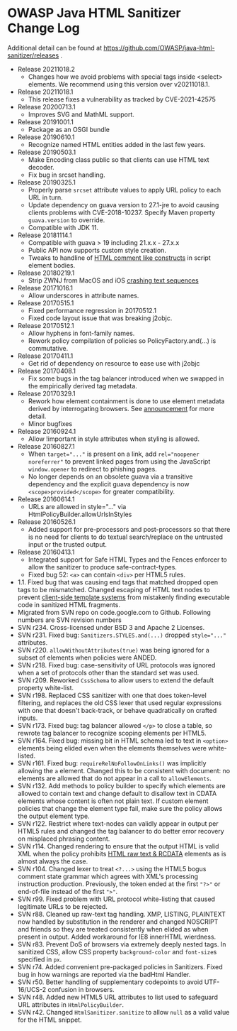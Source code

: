 # OWASP Java HTML Sanitizer Change Log
 
  Additional detail can be found at https://github.com/OWASP/java-html-sanitizer/releases
.
  * Release 20211018.2
    * Changes how we avoid problems with special tags inside &lt;select&gt; elements. We recommend using this version over v20211018.1.
  * Release 20211018.1
    * This release fixes a vulnerability as tracked by CVE-2021-42575
  * Release 20200713.1
    * Improves SVG and MathML support.
  * Release 20191001.1
    * Package as an OSGI bundle
  * Release 20190610.1
    * Recognize named HTML entities added in the last few years.
  * Release 20190503.1
    * Make Encoding class public so that clients can use HTML text decoder.
    * Fix bug in srcset handling.
  * Release 20190325.1
    * Properly parse `srcset` attribute values to apply URL policy to
      each URL in turn.
    * Update dependency on guava version to 27.1-jre to avoid causing clients
      problems with CVE-2018-10237.  Specify Maven property `guava.version`
      to override.
    * Compatible with JDK 11.
  * Release 20181114.1
    * Compatible with guava > 19 including 21.x.x - 27.x.x
    * Public API now supports custom style creation.
    * Tweaks to handline of [HTML comment like constructs](https://www.w3.org/TR/html5/scripting-1.html#restrictions-for-contents-of-script-elements) in script element bodies.
  * Release 20180219.1
    * Strip ZWNJ from MacOS and iOS [crashing text sequences](https://manishearth.github.io/blog/2018/02/15/picking-apart-the-crashing-ios-string/)
  * Release 20171016.1
    * Allow underscores in attribute names.
  * Release 20170515.1
    * Fixed performance regression in 20170512.1
    * Fixed code layout issue that was breaking j2objc.
  * Release 20170512.1
    * Allow hyphens in font-family names.
    * Rework policy compilation of policies so PolicyFactory.and(...) is
      commutative.
  * Release 20170411.1
    * Get rid of dependency on resource to ease use with j2objc
  * Release 20170408.1
    * Fix some bugs in the tag balancer introduced when we swapped in
      the empirically derived tag metadata.
  * Release 20170329.1
    * Rework how element containment is done to use element metadata
      derived by interrogating browsers.
      See [announcement](https://groups.google.com/forum/#!topic/owasp-java-html-sanitizer-support/KPOEjctiB_A) for more detail.
    * Minor bugfixes
  * Release 20160924.1
    * Allow !important in style attributes when styling is allowed.
  * Release 20160827.1
    * When `target="..."` is present on a link, add `rel="noopener noreferrer"`
      to prevent linked pages from using the JavaScript `window.opener` to
      redirect to phishing pages.
    * No longer depends on an obsolete guava via a transitive dependency and
      the explicit guava dependency is now `<scope>provided</scope>` for
      greater compatibility.
  * Release 20160614.1
    * URLs are allowed in style="..." via HtmlPolicyBuilder.allowUrlsInStyles
  * Release 20160526.1
    * Added support for pre-processors and post-processors so that there
      is no need for clients to do textual search/replace on the
      untrusted input or the trusted output.
  * Release 20160413.1
    * Integrated support for Safe HTML Types and the Fences enforcer to allow
      the sanitizer to produce safe-contract-types.
    * Fixed bug 52: `<a>` can contain `<div>` per HTML5 rules.
  * 1.1.  Fixed bug that was causing end tags that matched dropped open tags to be mismatched.
    Changed escaping of HTML text nodes to prevent [client-side template systems](docs/client-side-templates.md) from mistakenly finding executable code in sanitized HTML fragments.
  * Migrated from SVN repo on code.google.com to Github.  Following numbers are SVN revision numbers
  * SVN r234.  Cross-licensed under BSD 3 and Apache 2 Licenses.
  * SVN r231.  Fixed bug: `Sanitizers.STYLES.and(...)` dropped `style="..."` attributes.
  * SVN r220.  `allowWithoutAttributes(true)` was being ignored for a subset of elements when policies were ANDED.
  * SVN r218.  Fixed bug: case-sensitivity of URL protocols was ignored when a set of protocols other than the standard set was used.
  * SVN r209.  Reworked `CssSchema` to allow users to extend the default property white-list.
  * SVN r198.  Replaced CSS sanitizer with one that does token-level filtering, and replaces the old CSS lexer that used regular expressions with one that doesn't back-track, or behave quadratically on crafted inputs.
  * SVN r173.  Fixed bug: tag balancer allowed `</p>` to close a table, so rewrote tag balancer to recognize scoping elements per HTML5.
  * SVN r164.  Fixed bug: missing bit in HTML schema led to text in `<option>` elements being elided even when the elements themselves were white-listed.
  * SVN r161.  Fixed bug: `requireRelNoFollowOnLinks()` was implicitly allowing the `a` element.  Changed this to be consistent with document: no elements are allowed that do not appear in a call to `allowElements`.
  * SVN r132.  Add methods to policy builder to specify which elements are allowed to contain text and change default to disallow text in CDATA elements whose content is often not plain text.  If custom element policies that change the element type fail, make sure the policy allows the output element type.
  * SVN r122.  Restrict where text-nodes can validly appear in output per HTML5 rules and changed the tag balancer to do better error recovery on misplaced phrasing content.
  * SVN r114.  Changed rendering to ensure that the output HTML is valid XML when the policy prohibits [HTML raw text & RCDATA](http://www.whatwg.org/specs/web-apps/current-work/multipage/syntax.html#raw-text-elements) elements as is almost always the case.
  * SVN r104.  Changed lexer to treat `<?...>` using the HTML5 bogus comment state grammar which agrees with XML's processing instruction production.  Previously, the token ended at the first `"?>"` or end-of-file instead of the first `">"`.
  * SVN r99.  Fixed problem with URL protocol white-listing that caused legitimate URLs to be rejected.
  * SVN r88.  Cleaned up raw-text tag handling. XMP, LISTING, PLAINTEXT now handled by substitution in the renderer and changed NOSCRIPT and friends so they are treated consistently when elided as when present in output.  Added workaround for IE8 innerHTML wierdness.
  * SVN r83.  Prevent DoS of browsers via extremely deeply nested tags.  In sanitized CSS, allow CSS property `background-color` and `font-size`s specified in `px`.
  * SVN r74.  Added convenient pre-packaged policies in Sanitizers.  Fixed bug in how warnings are reported via the badHtml Handler.
  * SVN r50.  Better handling of supplementary codepoints to avoid UTF-16/UCS-2 confusion in browsers.
  * SVN r48.  Added new HTML5 URL attributes to list used to safeguard URL attributes in `HtmlPolicyBuilder`.
  * SVN r42.  Changed `HtmlSanitizer.sanitize` to allow `null` as a valid value for the HTML snippet.
